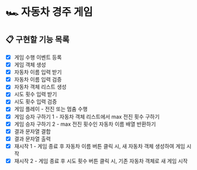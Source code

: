 # 🏎️ 자동차 경주 게임

## 📋 구현할 기능 목록

- [x] 게임 수행 이벤트 등록
- [x] 게임 객체 생성
- [x] 자동차 이름 입력 받기
- [x] 자동차 이름 입력 검증
- [x] 자동차 객체 리스트 생성
- [x] 시도 횟수 입력 받기
- [x] 시도 횟수 입력 검증
- [x] 게임 플레이 - 전진 또는 멈춤 수행
- [x] 게임 승자 구하기 1 - 자동차 객체 리스트에서 max 전진 횟수 구하기
- [x] 게임 승자 구하기 2 - max 전진 횟수인 자동차 이름 배열 반환하기
- [x] 결과 문자열 결합
- [x] 결과 문자열 출력
- [x] 재시작 1 - 게임 종료 후 자동차 이름 버튼 클릭 시, 새 자동차 객체 생성하여 게임 시작
- [x] 재시작 2 - 게임 종료 후 시도 횟수 버튼 클릭 시, 기존 자동차 객체로 새 게임 시작
